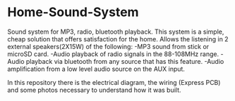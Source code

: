 # Home-Sound-System
Sound system for MP3, radio, bluetooth playback.
This system is a simple, cheap solution that offers satisfaction for the home.
Allows the listening in 2 external speakers(2X15W) of the following:
-MP3 sound from stick or microSD card.
-Audio playback of radio signals in the 88-108MHz range.
-Audio playback via bluetooth from any source that has this feature.
-Audio amplification from a low level audio source on the AUX input.

In this repository there is the electrical diagram, the wiring (Express PCB) and some photos necessary to understand how it was built.


